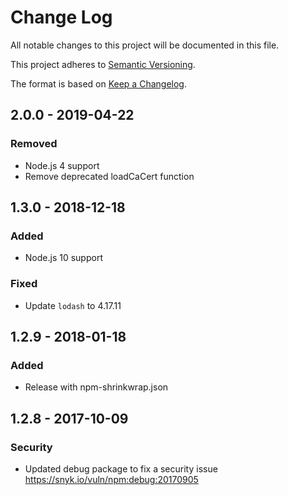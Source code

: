 # Change Log
All notable changes to this project will be documented in this file.

This project adheres to [Semantic Versioning](http://semver.org/).

The format is based on [Keep a Changelog](http://keepachangelog.com/).

## 2.0.0 - 2019-04-22

### Removed
- Node.js 4 support
- Remove deprecated loadCaCert function

## 1.3.0 - 2018-12-18

### Added
- Node.js 10 support

### Fixed
- Update `lodash` to 4.17.11

## 1.2.9 - 2018-01-18
### Added
- Release with npm-shrinkwrap.json


## 1.2.8 - 2017-10-09
### Security
- Updated debug package to fix a security issue https://snyk.io/vuln/npm:debug:20170905
